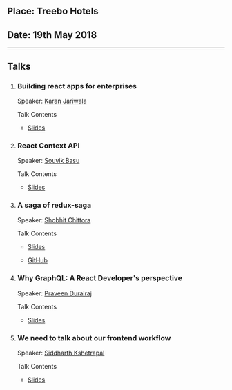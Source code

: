 ## Place: Treebo Hotels
## Date: 19th May 2018
---
## Talks

1. ### Building react apps for enterprises
    Speaker: [Karan Jariwala](https://twitter.com/karanjariwala47)

    Talk Contents

    * [Slides](https://karanjariwala.github.io/React-apps-for-enterprise/assets/player/KeynoteDHTMLPlayer)

2. ### React Context API
    Speaker: [Souvik Basu](https://twitter.com/souvikbasu)

    Talk Contents

    * [Slides](https://www.slideshare.net/SouvikBasu11/all-about-context-api-97494551)
3. ### A saga of redux-saga
    Speaker: [Shobhit Chittora](https://twitter.com/shobhitchittora)
    
    Talk Contents

    * [Slides](https://peaceful-wave-89508.herokuapp.com)

    * [GitHub](https://github.com/shobhitchittora/react-meetup-33-talk)
4. ### Why GraphQL: A React Developer's perspective
    Speaker: [Praveen Durairaj](https://twitter.com/PraveenWeb)
    
    Talk Contents

    * [Slides](https://speakerdeck.com/praveenweb/why-graphql-a-react-developers-perspective)
5. ### We need to talk about our frontend workflow
    Speaker: [Siddharth Kshetrapal](https://twitter.com/siddharthkp)
    
    Talk Contents

    * [Slides](#)





